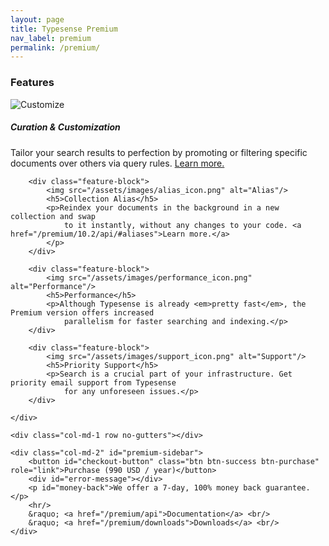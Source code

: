 ```yaml
---
layout: page
title: Typesense Premium
nav_label: premium
permalink: /premium/
---
```


<div class="row no-gutters">
    <div id="doc-col" class="col-md-8">
        <h3>Features</h3>
        <div class="feature-block">
            <img src="/assets/images/customize_icon.png" alt="Customize"/>
            <h5>Curation &amp; Customization</h5>
            <p>Tailor your search results to perfection by promoting or filtering specific documents over others
                via query rules. <a href="/premium/10.2/api/#curation">Learn more.</a></p>
        </div>

        <div class="feature-block">
            <img src="/assets/images/alias_icon.png" alt="Alias"/>
            <h5>Collection Alias</h5>
            <p>Reindex your documents in the background in a new collection and swap
                to it instantly, without any changes to your code. <a href="/premium/10.2/api/#aliases">Learn more.</a>
            </p>
        </div>

        <div class="feature-block">
            <img src="/assets/images/performance_icon.png" alt="Performance"/>
            <h5>Performance</h5>
            <p>Although Typesense is already <em>pretty fast</em>, the Premium version offers increased
                parallelism for faster searching and indexing.</p>
        </div>

        <div class="feature-block">
            <img src="/assets/images/support_icon.png" alt="Support"/>
            <h5>Priority Support</h5>
            <p>Search is a crucial part of your infrastructure. Get priority email support from Typesense
                for any unforeseen issues.</p>
        </div>

    </div>

    <div class="col-md-1 row no-gutters"></div>

    <div class="col-md-2" id="premium-sidebar">
        <button id="checkout-button" class="btn btn-success btn-purchase" role="link">Purchase (990 USD / year)</button>
        <div id="error-message"></div>
        <p id="money-back">We offer a 7-day, 100% money back guarantee.</p>
        <hr/>
        &raquo; <a href="/premium/api">Documentation</a> <br/>
        &raquo; <a href="/premium/downloads">Downloads</a> <br/>
    </div>
</div>

<script src="https://js.stripe.com/v3"></script>
<script>
    (function () {
        // var mode = 'live';
        var mode = 'test';

        var configs = {
            live: {
                apiKey: 'pk_live_pzQPnHTRKFoYHxQnWS2UYZwl00gXQgwLHm',
                planId: 'plan_G77USJEQCnNmS4',
                domain: 'https://typesense.org'
            },
            test: {
                apiKey: 'pk_test_cp6nTePPYy58kSSHlWghWIym00FTp0mZLv',
                planId: 'plan_G77ZS4miqz9CBa',
                domain: 'http://127.0.0.1:4000'
            }
        };

        var stripe = Stripe(configs[mode].apiKey);

        var checkoutButton = document.getElementById('checkout-button');
        checkoutButton.addEventListener('click', function () {
            stripe.redirectToCheckout({
                items: [{plan: configs[mode].planId, quantity: 1}],
                successUrl: configs[mode].domain + '/premium/purchase-success',
                cancelUrl: configs[mode].domain + '/premium'
            })
                .then(function (result) {
                    if (result.error) {
                        var displayError = document.getElementById('error-message');
                        displayError.textContent = result.error.message;
                    }
                });
        });
    })();
</script>
